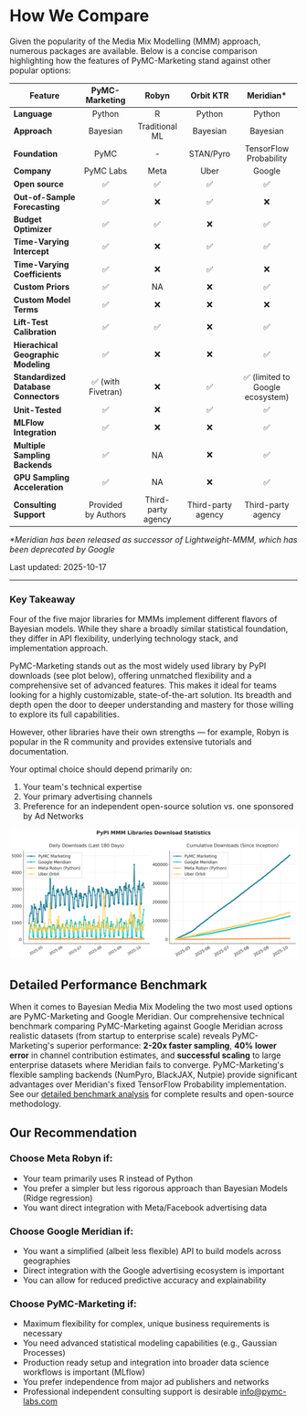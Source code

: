 # How We Compare

Given the popularity of the Media Mix Modelling (MMM) approach, numerous packages are available. Below is a concise comparison highlighting how the features of PyMC-Marketing stand against other popular options:

| Feature                       | PyMC-Marketing | Robyn          | Orbit KTR | Meridian*               |
|-------------------------------|:--------------:|:--------------:|:---------:|:----------------------:|
| **Language**                  | Python         | R              | Python    | Python                 |
| **Approach**                  | Bayesian       | Traditional ML | Bayesian  | Bayesian               |
| **Foundation**                | PyMC           | -              | STAN/Pyro | TensorFlow Probability |
| **Company**                   | PyMC Labs      | Meta           | Uber      | Google                 |
| **Open source**               | ✅              | ✅              | ✅         | ✅                      |
| **Out-of-Sample Forecasting** | ✅              | ❌              | ✅         | ❌                      |
| **Budget Optimizer**          | ✅              | ✅              | ❌         | ✅                      |
| **Time-Varying Intercept**    | ✅              | ❌              | ✅         | ✅                      |
| **Time-Varying Coefficients** | ✅              | ❌              | ✅         | ❌                      |
| **Custom Priors**             | ✅              | NA              | ❌         | ✅                      |
| **Custom Model Terms**        | ✅              | ❌              | ❌         | ❌                      |
| **Lift-Test Calibration**     | ✅              | ✅              | ❌         | ✅                      |
| **Hierachical Geographic Modeling**       | ✅              | ❌              | ❌         | ✅                      |
| **Standardized Database Connectors** | ✅ (with Fivetran) | ❌ | ✅ | ✅ (limited to Google ecosystem) |
| **Unit-Tested**               | ✅              | ❌              | ✅         | ✅                      |
| **MLFlow Integration**       | ✅              | ❌              | ❌         | ✅                      |
| **Multiple Sampling Backends**| ✅              | NA               | ❌         | ✅                      |
| **GPU Sampling Acceleration**| ✅              | NA               | ❌         | ✅                      |
| **Consulting Support**        | Provided by Authors | Third-party agency | Third-party agency | Third-party agency |

*\*Meridian has been released as successor of Lightweight-MMM, which has been deprecated by Google*

Last updated: 2025-10-17

---
### Key Takeaway
Four of the five major libraries for MMMs implement different flavors of Bayesian models. While they share a broadly similar statistical foundation, they differ in API flexibility, underlying technology stack, and implementation approach. 

PyMC-Marketing stands out as the most widely used library by PyPI downloads (see plot below), offering unmatched flexibility and a comprehensive set of advanced features. This makes it ideal for teams looking for a highly customizable, state-of-the-art solution. Its breadth and depth open the door to deeper understanding and mastery for those willing to explore its full capabilities.

However, other libraries have their own strengths — for example, Robyn is popular in the R community and provides extensive tutorials and documentation.

Your optimal choice should depend primarily on:

1. Your team's technical expertise
2. Your primary advertising channels
3. Preference for an independent open-source solution vs. one sponsored by Ad Networks

![MMM Downloads Analysis](./mmm_downloads_analysis.png)

## Detailed Performance Benchmark

When it comes to Bayesian Media Mix Modeling the two most used options are PyMC-Marketing and Google Meridian. Our comprehensive technical benchmark comparing PyMC-Marketing against Google Meridian across realistic datasets (from startup to enterprise scale) reveals PyMC-Marketing's superior performance: **2-20x faster sampling**, **40% lower error** in channel contribution estimates, and **successful scaling** to large enterprise datasets where Meridian fails to converge. PyMC-Marketing's flexible sampling backends (NumPyro, BlackJAX, Nutpie) provide significant advantages over Meridian's fixed TensorFlow Probability implementation. See our [detailed benchmark analysis](https://www.pymc-labs.com/blog-posts/pymc-marketing-vs-google-meridian) for complete results and open-source methodology.

## Our Recommendation

### Choose Meta Robyn if:

- Your team primarily uses R instead of Python
- You prefer a simpler but less rigorous approach  than Bayesian Models (Ridge regression)
- You want direct integration with Meta/Facebook advertising data

### Choose Google Meridian if:

- You want a simplified (albeit less flexible) API to build models across geographies
- Direct integration with the Google advertising ecosystem is important
- You can allow for reduced predictive accuracy and explainability

### Choose PyMC-Marketing if:

- Maximum flexibility for complex, unique business requirements is necessary
- You need advanced statistical modeling capabilities (e.g., Gaussian Processes)
- Production ready setup and integration into broader data science workflows is important (MLflow)
- You prefer independence from major ad publishers and networks
- Professional independent consulting support is desirable info@pymc-labs.com
